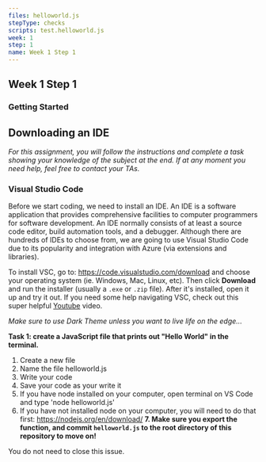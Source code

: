 ```yaml
---
files: helloworld.js
stepType: checks
scripts: test.helloworld.js
week: 1
step: 1
name: Week 1 Step 1
---
```


## Week 1 Step 1

### Getting Started

## Downloading an IDE

*For this assignment, you will follow the instructions and complete a task showing your knowledge of the subject at the end. If at any moment you need help, feel free to contact your TAs.*

### Visual Studio Code

Before we start coding, we need to install an IDE. An IDE is a software application that provides comprehensive facilities to computer programmers for software development. An IDE normally consists of at least a source code editor, build automation tools, and a debugger. Although there are hundreds of IDEs to choose from, we are going to use Visual Studio Code due to its popularity and integration with Azure (via extensions and libraries).

To install VSC, go to: https://code.visualstudio.com/download and choose your operating system (ie. Windows, Mac, Linux, etc). Then click **Download** and run the installer (usually a `.exe` or `.zip` file). After it's installed, open it up and try it out. If you need some help navigating VSC, check out this super helpful [Youtube](https://www.youtube.com/watch?v=VqCgcpAypFQ) video.

*Make sure to use Dark Theme unless you want to live life on the edge...*

**Task 1: create a JavaScript file that prints out "Hello World" in the terminal.**

1. Create a new file
2. Name the file helloworld.js
3. Write your code
4. Save your code as your write it
5. If you have node installed on your computer, open terminal on VS Code and type 'node helloworld.js'
6. If you have not installed node on your computer, you will need to do that first: https://nodejs.org/en/download/
**7. Make sure you export the function, and commit `helloworld.js` to the root directory of this repository to move on!**

You do not need to close this issue.
